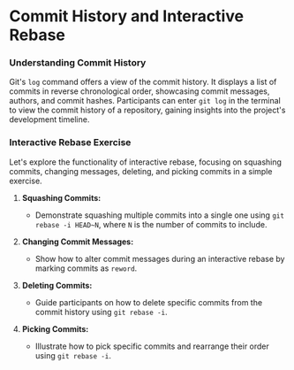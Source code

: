 # Commit History and Interactive Rebase

### Understanding Commit History

Git's `log` command offers a view of the commit history. It displays a list of commits in reverse chronological order, showcasing commit messages, authors, and commit hashes. Participants can enter `git log` in the terminal to view the commit history of a repository, gaining insights into the project's development timeline.

### Interactive Rebase Exercise

Let's explore the functionality of interactive rebase, focusing on squashing commits, changing messages, deleting, and picking commits in a simple exercise.

1. **Squashing Commits:**
   - Demonstrate squashing multiple commits into a single one using `git rebase -i HEAD~N`, where `N` is the number of commits to include.
  
2. **Changing Commit Messages:**
   - Show how to alter commit messages during an interactive rebase by marking commits as `reword`.

3. **Deleting Commits:**
   - Guide participants on how to delete specific commits from the commit history using `git rebase -i`.

4. **Picking Commits:**
   - Illustrate how to pick specific commits and rearrange their order using `git rebase -i`.
